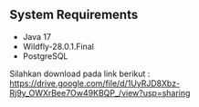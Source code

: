 ## System Requirements
- Java 17
- Wildfly-28.0.1.Final
- PostgreSQL

Silahkan download pada link berikut : https://drive.google.com/file/d/1UyRJD8Xbz-Rj9y_OWXrBee7Ow49KBQP_/view?usp=sharing